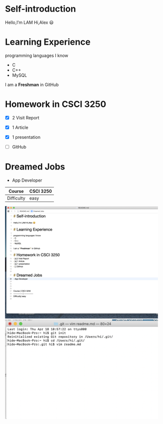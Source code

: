 # Self-introduction

Hello,I’m LAM Hi,Alex 😃

# Learning Experience

programming languages I know
- C
- C++
- MySQL

I am a **Freshman** in GitHub 

# Homework in CSCI 3250
- [x] 2 Visit Report
- [x] 1 Article
- [x] 1 presentation
- [ ] GitHub


# Dreamed Jobs
- App Developer




Course | CSCI 3250
------------ | ------------ 
Difficulty| easy


![Image of shot1](https://github.com/csci3250-2019/student-1155109349/blob/master/螢幕截圖%202019-04-18%2010.58.12.png)
![Image of shot1](https://github.com/csci3250-2019/student-1155109349/blob/master/%E8%9E%A2%E5%B9%95%E6%88%AA%E5%9C%96%202019-04-18%2011.02.57.png)
